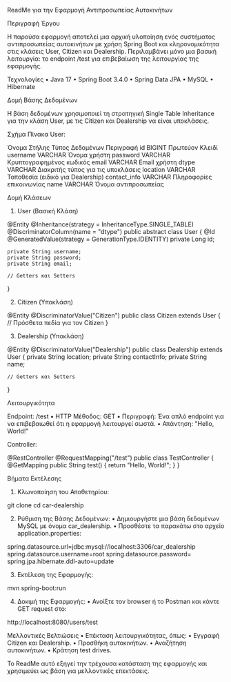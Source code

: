 ReadMe για την Εφαρμογή Αντιπροσωπείας Αυτοκινήτων

Περιγραφή Έργου

Η παρούσα εφαρμογή αποτελεί μια αρχική υλοποίηση ενός συστήματος αντιπροσωπείας αυτοκινήτων με χρήση Spring Boot και κληρονομικότητα στις κλάσεις User, Citizen και Dealership. Περιλαμβάνει μόνο μια βασική λειτουργία: το endpoint /test για επιβεβαίωση της λειτουργίας της εφαρμογής.

Τεχνολογίες
	•	Java 17
	•	Spring Boot 3.4.0
	•	Spring Data JPA
	•	MySQL
	•	Hibernate

Δομή Βάσης Δεδομένων

Η βάση δεδομένων χρησιμοποιεί τη στρατηγική Single Table Inheritance για την κλάση User, με τις Citizen και Dealership να είναι υποκλάσεις.

Σχήμα   Πίνακα    User:

Όνομα  Στήλης	Τύπος Δεδομένων	Περιγραφή
id	        BIGINT	       Πρωτεύον Κλειδί
username        VARCHAR	       Όνομα χρήστη
password        VARCHAR	       Κρυπτογραφημένος κωδικός
email	        VARCHAR	       Email χρήστη
dtype	        VARCHAR	       Διακριτής τύπος για τις υποκλάσεις
location	VARCHAR	       Τοποθεσία (ειδικό για Dealership)
contact_info	VARCHAR	       Πληροφορίες επικοινωνίας
name	        VARCHAR	        Όνομα αντιπροσωπείας

Δομή Κλάσεων
1.	User (Βασική Κλάση)

@Entity
@Inheritance(strategy = InheritanceType.SINGLE_TABLE)
@DiscriminatorColumn(name = "dtype")
public abstract class User {
    @Id
    @GeneratedValue(strategy = GenerationType.IDENTITY)
    private Long id;

    private String username;
    private String password;
    private String email;

    // Getters και Setters
}

2.	Citizen (Υποκλάση)

@Entity
@DiscriminatorValue("Citizen")
public class Citizen extends User {
    // Πρόσθετα πεδία για τον Citizen
}

3.	Dealership (Υποκλάση)

@Entity
@DiscriminatorValue("Dealership")
public class Dealership extends User {
    private String location;
    private String contactInfo;
    private String name;

    // Getters και Setters
}

Λειτουργικότητα

Endpoint: /test
	•	HTTP Μέθοδος: GET
	•	Περιγραφή: Ένα απλό endpoint για να επιβεβαιωθεί ότι η εφαρμογή λειτουργεί σωστά.
	•	Απάντηση: "Hello, World!"

Controller:

@RestController
@RequestMapping("/test")
public class TestController {
    @GetMapping
    public String test() {
        return "Hello, World!";
    }
}

Βήματα Εκτέλεσης
1.	Κλωνοποίηση του Αποθετηρίου:

git clone <repository-url>
cd car-dealership


2.	Ρύθμιση της Βάσης Δεδομένων:
	•	Δημιουργήστε μια βάση δεδομένων MySQL με όνομα car_dealership.
	•	Προσθέστε τα παρακάτω στο αρχείο application.properties:

spring.datasource.url=jdbc:mysql://localhost:3306/car_dealership
spring.datasource.username=root
spring.datasource.password=
spring.jpa.hibernate.ddl-auto=update


3.	Εκτέλεση της Εφαρμογής:

mvn spring-boot:run


4.	Δοκιμή της Εφαρμογής:
	•	Ανοίξτε τον browser ή το Postman και κάντε GET request στο:

http://localhost:8080/users/test

Μελλοντικές Βελτιώσεις
	•	Επέκταση λειτουργικότητας, όπως:
	•	Εγγραφή Citizen και Dealership.
	•	Προσθήκη αυτοκινήτων.
	•	Αναζήτηση αυτοκινήτων.
	•	Κράτηση test drives.

Το ReadMe αυτό εξηγεί την τρέχουσα κατάσταση της εφαρμογής και χρησιμεύει ως βάση για μελλοντικές επεκτάσεις.
